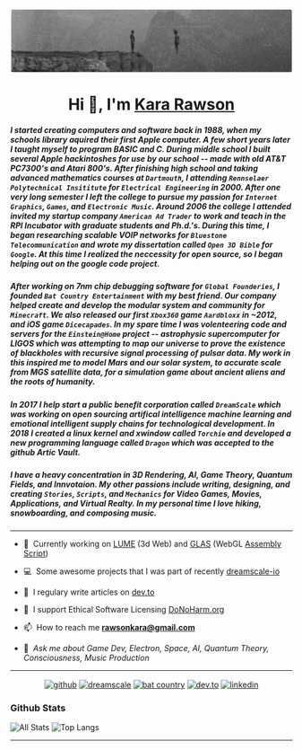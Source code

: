 <p><img align="center" src="https://github.com/ZoeDreams/zoedreams/blob/master/banner.png" alt=""/></p>

<h1 align="center">Hi 👋, I'm <a  href="https://github.com/ZoeDreams/ZoeDreams/blob/master/SKILLS.md">Kara Rawson</a></h1>

##### I started creating computers and software back in 1988, when my schools library aquired their first Apple computer. A few short years later I taught myself to program BASIC and C. During middle school I built several Apple hackintoshes for use by our school -- made with old AT&T PC7300's and Atari 800's. After finishing high school and taking advanced mathematics courses at `Dartmouth`, I attending `Rennselaer Polytechnical Insititute` for `Electrical Engineering` in 2000. After one very long semester I left the college to pursue my passion for `Internet Graphics`, `Games`, and `Electronic Music`. Around 2006 the college I attended invited my startup company `American Ad Trader` to work and teach in the RPI Incubator with graduate students and Ph.d.'s. During this time, I began researching scalable VOIP networks for `Bluestone Telecommunication` and wrote my dissertation called `Open 3D Bible` for `Google`. At this time I realized the neccessity for open source, so I began helping out on the google code project. 

##### After working on 7nm chip debugging software for `Global Founderies`, I founded `Bat Country Entertainment` with my best friend.  Our company helped create and develop the modular system and community for `Minecraft`. We also released our first `Xbox360` game `Aardbloxx` in ~2012, and iOS game `Dicecapades`. In my spare time I was volenteering code and servers for the `Einstein@Home` project -- astrophysic supercomputer for LIGOS which was attempting to map our universe to prove the existence of blackholes with recursive signal processing of pulsar data. My work in this inspired me to model Mars and our solar system, to accurate scale from MGS satellite data, for a simulation game about ancient aliens and the roots of humanity. 

##### In 2017 I help start a public benefit corporation called `DreamScale` which was working on open sourcing artifical intelligence machine learning and emotional intelligent supply chains for technological development. In 2018 I created a linux kernel and xwindow called `Torchie` and developed a new programming language called `Dragon` which was accepted to the github Artic Vault.

##### I have a heavy concentration in 3D Rendering, AI, Game Theory, Quantum Fields, and Innvotaion. My other passions include writing, designing, and creating `Stories`, `Scripts`, and `Mechanics` for Video Games, Movies, Applications, and Virtual Realty. In my personal time I love hiking, snowboarding, and composing music.

<hr/>

- 🚀&nbsp;&nbsp;Currently working on [LUME](https://lume.io) (3d Web) and [GLAS](https://github.com/lume/glas) (WebGL [Assembly Script](https://www.assemblyscript.org/))

- 💻&nbsp;&nbsp;Some awesome projects that I was part of recently [dreamscale-io](https://github.com/dreamscale-io)

- 📝&nbsp;&nbsp;I regulary write articles on [dev.to](https://dev.to/zoedreams)

- 🧬&nbsp;&nbsp;I support Ethical Software Licensing [DoNoHarm.org](https://firstdonoharm.dev/)

- 📫&nbsp;&nbsp;How to reach me **rawsonkara@gmail.com**

- 💬&nbsp;&nbsp;*Ask me about Game Dev, Electron, Space, AI, Quantum Theory, Consciousness, Music Production*


<hr/>


<p align="center">
<a href="https://github.com/zoedreams" target="blank"><img align="center" src="https://cdn.jsdelivr.net/npm/simple-icons@3.0.1/icons/github.svg" alt="github" height="30" width="30" /></a>
  <a href="https://github.com/dreamscale-io" target="blank"><img align="center" src="https://cdn.jsdelivr.net/npm/simple-icons@3.0.1/icons/gitlab.svg" alt="dreamscale" height="30" width="30" /></a>
  <a href="https://www.youtube.com/user/BatCountryEnt" target="blank"><img align="center" src="https://cdn.jsdelivr.net/npm/simple-icons@3.0.1/icons/youtube.svg" alt="bat country" height="30" width="30" /></a>
  <a href="https://dev.to/zoedreams" target="blank"><img align="center" src="https://cdn.jsdelivr.net/npm/simple-icons@3.0.1/icons/dev-dot-to.svg" alt="dev.to" height="30" width="30" /></a>
<a href="https://www.linkedin.com/in/kara-marie-rawson-8ba5b5133/" target="blank"><img align="center" src="https://cdn.jsdelivr.net/npm/simple-icons@3.0.1/icons/linkedin.svg" alt="linkedin" height="30" width="30" /></a>
</p>



### Github Stats
![All Stats](https://github-readme-stats.vercel.app/api?username=zoedreams&show_icons=true&include_all_commits=true&count_private=true&hide=contribs)
![Top Langs](https://github-readme-stats.vercel.app/api/top-langs/?username=zoedreams&layout=compact)

<hr/>

<p align="center"><img src="https://profile-counter.glitch.me/zoedreams/count.svg" alt=""/></p>
